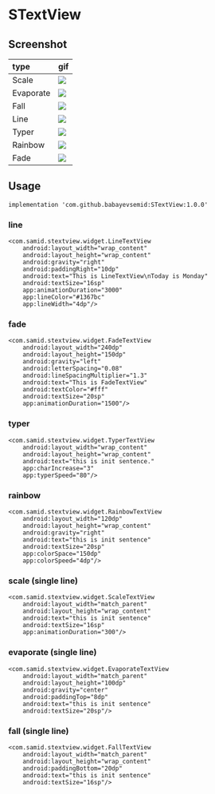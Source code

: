 # STextView

## Screenshot


| type  | gif |
| :-- | :-- |
| Scale     | ![](https://github.com/hanks-zyh/HTextView/blob/master/screenshot/demo3.gif) |
| Evaporate | ![](https://github.com/hanks-zyh/HTextView/blob/master/screenshot/demo5.gif) |
| Fall      | ![](https://github.com/hanks-zyh/HTextView/blob/master/screenshot/demo6.gif) |
| Line      | ![](https://github.com/hanks-zyh/HTextView/blob/master/screenshot/demo7.gif) |
| Typer     |  ![](https://github.com/hanks-zyh/HTextView/blob/master/screenshot/typer.gif) |
| Rainbow   | ![](https://github.com/hanks-zyh/HTextView/blob/master/screenshot/rainbow.gif) |
| Fade      | ![](https://github.com/hanks-zyh/HTextView/blob/master/screenshot/fade.gif) |

## Usage


```
implementation 'com.github.babayevsemid:STextView:1.0.0'
```


### line

```
<com.samid.stextview.widget.LineTextView
    android:layout_width="wrap_content"
    android:layout_height="wrap_content"
    android:gravity="right"
    android:paddingRight="10dp"
    android:text="This is LineTextView\nToday is Monday"
    android:textSize="16sp"
    app:animationDuration="3000"
    app:lineColor="#1367bc"
    app:lineWidth="4dp"/>
```

### fade

```
<com.samid.stextview.widget.FadeTextView
    android:layout_width="240dp"
    android:layout_height="150dp"
    android:gravity="left"
    android:letterSpacing="0.08"
    android:lineSpacingMultiplier="1.3"
    android:text="This is FadeTextView"
    android:textColor="#fff"
    android:textSize="20sp"
    app:animationDuration="1500"/>
```

### typer

```
<com.samid.stextview.widget.TyperTextView
    android:layout_width="wrap_content"
    android:layout_height="wrap_content"
    android:text="this is init sentence."
    app:charIncrease="3"
    app:typerSpeed="80"/>
```

### rainbow

```
<com.samid.stextview.widget.RainbowTextView
    android:layout_width="120dp"
    android:layout_height="wrap_content"
    android:gravity="right"
    android:text="this is init sentence"
    android:textSize="20sp"
    app:colorSpace="150dp"
    app:colorSpeed="4dp"/>
```

### scale (single line)

```
<com.samid.stextview.widget.ScaleTextView
    android:layout_width="match_parent"
    android:layout_height="wrap_content"
    android:text="this is init sentence"
    android:textSize="16sp"
    app:animationDuration="300"/>
```


### evaporate (single line)

```
<com.samid.stextview.widget.EvaporateTextView
    android:layout_width="match_parent"
    android:layout_height="100dp"
    android:gravity="center"
    android:paddingTop="8dp"
    android:text="this is init sentence"
    android:textSize="20sp"/>
```

### fall  (single line)

```
<com.samid.stextview.widget.FallTextView
    android:layout_width="match_parent"
    android:layout_height="wrap_content"
    android:paddingBottom="20dp"
    android:text="this is init sentence"
    android:textSize="16sp"/>
```
